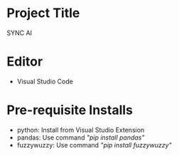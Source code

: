 # Project Title
SYNC AI

# Editor
- Visual Studio Code

# Pre-requisite Installs
- python: Install from Visual Studio Extension
- pandas: Use command _"pip install pandas"_
- fuzzywuzzy: Use command _"pip install fuzzywuzzy"_
